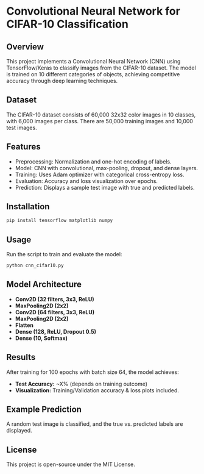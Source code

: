 # Convolutional Neural Network for CIFAR-10 Classification

## Overview
This project implements a Convolutional Neural Network (CNN) using TensorFlow/Keras to classify images from the CIFAR-10 dataset. The model is trained on 10 different categories of objects, achieving competitive accuracy through deep learning techniques.

## Dataset
The CIFAR-10 dataset consists of 60,000 32x32 color images in 10 classes, with 6,000 images per class. There are 50,000 training images and 10,000 test images.

## Features
- Preprocessing: Normalization and one-hot encoding of labels.
- Model: CNN with convolutional, max-pooling, dropout, and dense layers.
- Training: Uses Adam optimizer with categorical cross-entropy loss.
- Evaluation: Accuracy and loss visualization over epochs.
- Prediction: Displays a sample test image with true and predicted labels.

## Installation
```bash
pip install tensorflow matplotlib numpy
```

## Usage
Run the script to train and evaluate the model:
```bash
python cnn_cifar10.py
```

## Model Architecture
- **Conv2D (32 filters, 3x3, ReLU)**
- **MaxPooling2D (2x2)**
- **Conv2D (64 filters, 3x3, ReLU)**
- **MaxPooling2D (2x2)**
- **Flatten**
- **Dense (128, ReLU, Dropout 0.5)**
- **Dense (10, Softmax)**

## Results
After training for 100 epochs with batch size 64, the model achieves:
- **Test Accuracy:** ~X% (depends on training outcome)
- **Visualization:** Training/Validation accuracy & loss plots included.

## Example Prediction
A random test image is classified, and the true vs. predicted labels are displayed.

## License
This project is open-source under the MIT License.

